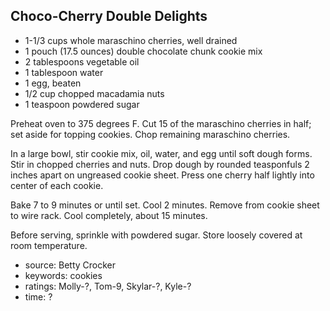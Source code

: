 Choco-Cherry Double Delights
----------------------------

- 1-1/3 cups whole maraschino cherries, well drained
- 1 pouch (17.5 ounces) double chocolate chunk cookie mix
- 2 tablespoons vegetable oil
- 1 tablespoon water
- 1 egg, beaten
- 1/2 cup chopped macadamia nuts
- 1 teaspoon powdered sugar

Preheat oven to 375 degrees F.  Cut 15 of the maraschino cherries in
half; set aside for topping cookies.  Chop remaining maraschino
cherries.

In a large bowl, stir cookie mix, oil, water, and egg until soft dough
forms.  Stir in chopped cherries and nuts.  Drop dough by rounded
teasponfuls 2 inches apart on ungreased cookie sheet.  Press one
cherry half lightly into center of each cookie.

Bake 7 to 9 minutes or until set.  Cool 2 minutes.  Remove from cookie
sheet to wire rack.  Cool completely, about 15 minutes.

Before serving, sprinkle with powdered sugar.  Store loosely covered
at room temperature.

- source: Betty Crocker
- keywords: cookies
- ratings: Molly-?, Tom-9, Skylar-?, Kyle-?
- time: ?
